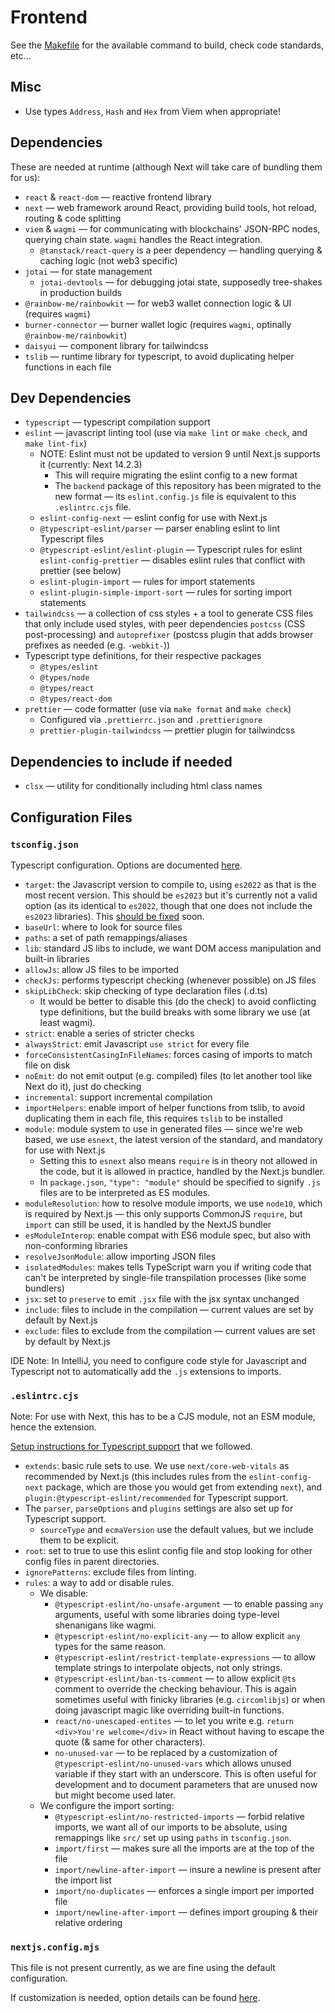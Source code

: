 # Frontend

See the [Makefile](./Makefile) for the available command to build, check code standards, etc...

## Misc

- Use types `Address`, `Hash` and `Hex` from Viem when appropriate!

## Dependencies

These are needed at runtime (although Next will take care of bundling them for us):

- `react` & `react-dom` — reactive frontend library
- `next` — web framework around React, providing build tools, hot reload, routing & code splitting
- `viem` & `wagmi` — for communicating with blockchains' JSON-RPC nodes, querying chain state.
  `wagmi` handles the React integration.
  - `@tanstack/react-query` is a peer dependency — handling querying & caching logic (not web3 specific)
- `jotai` — for state management
  - `jotai-devtools` — for debugging jotai state, supposedly tree-shakes in production builds 
- `@rainbow-me/rainbowkit` — for web3 wallet connection logic & UI (requires `wagmi`)
- `burner-connector` — burner wallet logic (requires `wagmi`, optinally `@rainbow-me/rainbowkit`)
- `daisyui` — component library for tailwindcss
- `tslib` — runtime library for typescript, to avoid duplicating helper functions in each file

## Dev Dependencies

- `typescript` — typescript compilation support
- `eslint` — javascript linting tool (use via `make lint` or `make check`, and `make lint-fix`)
  - NOTE: Eslint must not be updated to version 9 until Next.js supports it (currently: Next 14.2.3)
    - This will require migrating the eslint config to a new format 
    - The `backend` package of this repository has been migrated to the new format — its
      `eslint.config.js` file is equivalent to this `.eslintrc.cjs` file.
  - `eslint-config-next` —  eslint config for use with Next.js
  - `@typescript-eslint/parser` — parser enabling eslint to lint Typescript files 
  - `@typescript-eslint/eslint-plugin` — Typescript rules for eslint
   `eslint-config-prettier` — disables eslint rules that conflict with prettier (see below)
  - `eslint-plugin-import` — rules for import statements
  - `eslint-plugin-simple-import-sort` — rules for sorting import statements
- `tailwindcss` — a collection of css styles + a tool to generate CSS files that only include used styles,
   with peer dependencies `postcss` (CSS post-processing) and `autoprefixer` (postcss plugin that adds
   browser prefixes as needed (e.g. `-webkit-`))
- Typescript type definitions, for their respective packages
  - `@types/eslint`
  - `@types/node`
  - `@types/react`
  - `@types/react-dom`
- `prettier` — code formatter (use via `make format` and `make check`)
  - Configured via `.prettierrc.json` and `.prettierignore`
  - `prettier-plugin-tailwindcss` — prettier plugin for tailwindcss

## Dependencies to include if needed

- `clsx` — utility for conditionally including html class names

## Configuration Files

### `tsconfig.json`

Typescript configuration. Options are documented [here](https://www.typescriptlang.org/tsconfig).

- `target`: the Javascript version to compile to, using `es2022` as that is the most recent version.
   This should be `es2023` but it's currently not a valid option (as its identical to `es2022`, though that one does not include the `es2023` libraries).
   This [should be fixed][es2023-fix] soon.
- `baseUrl`:  where to look for source files
- `paths`:  a set of path remappings/aliases
- `lib`:  standard JS libs to include, we want DOM access manipulation and built-in libraries
- `allowJs`: allow JS files to be imported
- `checkJs`: performs typescript checking (whenever possible) on JS files
- `skipLibCheck`: skip checking of type declaration files (.d.ts)
  - It would be better to disable this (do the check) to avoid conflicting type definitions, but the
    build breaks with some library we use (at least wagmi).
- `strict`: enable a series of stricter checks
- `alwaysStrict`: emit Javascript `use strict` for every file
- `forceConsistentCasingInFileNames`: forces casing of imports to match file on disk
- `noEmit`: do not emit output (e.g. compiled) files (to let another tool like Next do it), just do
  checking
- `incremental`: support incremental compilation
- `importHelpers`: enable import of helper functions from tslib, to avoid duplicating them in each
  file, this requires `tslib` to be installed
- `module`: module system to use in generated files —
  since we're web based, we use `esnext`, the latest version of the standard, and mandatory for use
  with Next.js
  - Setting this to `esnext` also means `require` is in theory not allowed in the code, but it is
    allowed in practice, handled by the Next.js bundler.
  - In `package.json`, `"type": "module"` should be specified to signify `.js` files are to be
    interpreted as ES modules.
- `moduleResolution`: how to resolve module imports, we use `node10`, which is required by Next.js —
  this only supports CommonJS `require`, but `import` can still be used, it is handled by the NextJS
  bundler
- `esModuleInterop`: enable compat with ES6 module spec, but also with non-conforming libraries
- `resolveJsonModule`: allow importing JSON files
- `isolatedModules`: makes tells TypeScript warn you if writing code that can't be interpreted by
  single-file transpilation processes (like some bundlers)
- `jsx`: set to `preserve` to emit `.jsx` file with the jsx syntax unchanged 
- `include`: files to include in the compilation — current values are set by default by Next.js
- `exclude`: files to exclude from the compilation — current values are set by default by Next.js

IDE Note: In IntelliJ, you need to configure code style for Javascript and Typescript not to
automatically add the `.js` extensions to imports.

[es2023-fix]: https://github.com/microsoft/TypeScript/issues/57683

### `.eslintrc.cjs`

Note: For use with Next, this has to be a CJS module, not an ESM module, hence the extension.

[Setup instructions for Typescript
support](https://typescript-eslint.io/getting-started/legacy-eslint-setup/) that we followed.

- `extends`: basic rule sets to use. We use `next/core-web-vitals` as recommended by Next.js (this
  includes rules from the `eslint-config-next` package, which are those you would get from
  extending `next`), and `plugin:@typescript-eslint/recommended` for Typescript support.
- The `parser`, `parseOptions` and `plugins` settings are also set up for Typescript support.
  - `sourceType` and `ecmaVersion` use the default values, but we include them to be explicit.
- `root`: set to true to use this eslint config file and stop looking for other config files in
  parent directories.
- `ignorePatterns`: exclude files from linting.
- `rules`: a way to add or disable rules.
  - We disable:
    - `@typescript-eslint/no-unsafe-argument` — to enable passing `any` arguments, useful with some
      libraries doing type-level shenanigans like wagmi.
    - `@typescript-eslint/no-explicit-any` — to allow explicit `any` types for the same reason.
    - `@typescript-eslint/restrict-template-expressions` — to allow template strings to interpolate
       objects, not only strings.
    - `@typescript-eslint/ban-ts-comment` — to allow explicit `@ts` comment to override the checking
       behaviour. This is again sometimes useful with finicky libraries (e.g. `circomlibjs`) or when
       doing javascript magic like overriding built-in functions.
    - `react/no-unescaped-entites` — to let you write e.g. `return <div>You're welcome</div>` in
       React without having to escape the quote (& same for other characters). 
    - `no-unused-var` — to be replaced by a customization of `@typescript-eslint/no-unused-vars`
       which allows unused variable if they start with an underscore. This is often useful for
       development and to document parameters that are unused now but might become used later.
  - We configure the import sorting:
    - `@typescript-eslint/no-restricted-imports` — forbid relative imports, we want all of our imports
       to be absolute, using remappings like `src/` set up using `paths` in `tsconfig.json`.
    - `import/first` — makes sure all the imports are at the top of the file
    - `import/newline-after-import` — insure a newline is present after the import list
    - `import/no-duplicates` — enforces a single import per imported file
    - `import/newline-after-import` — defines import grouping & their relative ordering

### `nextjs.config.mjs`

This file is not present currently, as we are fine using the default configuration.

If customization is needed, option details can be found
[here](https://nextjs.org/docs/api-reference/next.config.js/introduction).